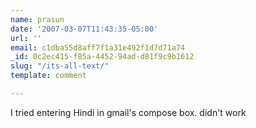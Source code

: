 ```yaml
---
name: prasun
date: '2007-03-07T11:43:35-05:00'
url: ''
email: c1dba55d8aff7f1a31e492f1d7d71a74
_id: 0c2ec415-f85a-4452-94ad-d81f9c9b1612
slug: "/its-all-text/"
template: comment

---
```


I tried entering Hindi in gmail's compose box. didn't work

